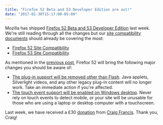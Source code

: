 ```yaml
---
title: "Firefox 52 Beta and 53 Developer Edition are out!"
date: "2017-01-30T15:17:00-05:00"
---
```

Mozilla has shipped [Firefox 52 Beta and 53 Developer Edition](https://www.mozilla.org/firefox/channel/desktop/) last week. We're still reading through all the changes but our [site compatibility documents](https://www.fxsitecompat.com/en-CA/docs/) should already be covering the most:

* [Firefox 52 Site Compatibility](https://www.fxsitecompat.com/en-CA/versions/52/)
* [Firefox 53 Site Compatibility](https://www.fxsitecompat.com/en-CA/versions/53/)

As mentioned in the [previous post](https://www.fxsitecompat.com/en-CA/blog/2016/firefox-51-beta-and-52-developer-edition-come-with-some-important-changes/), Firefox 52 will bring the following major changes you should be aware of:

* [The plug-in support will be removed other than Flash](https://www.fxsitecompat.com/en-CA/docs/2016/plug-in-support-has-been-dropped-other-than-flash/). Java applets, Silverlight videos, and any other legacy plug-in content will no longer work. Take an immediate action if you're affected.
* [The touch event support will be enabled on Windows desktop](https://www.fxsitecompat.com/en-CA/docs/2016/touch-event-support-has-been-re-enabled-on-windows-desktop/). Never rely on touch events to detect mobile, or your site will be unusable for those who are using a laptop or desktop computer with a touchscreen.

Last week, we have received a £30 [donation](https://www.fxsitecompat.com/en-CA/contribute/#donate-to-us) from [Craig Francis](https://twitter.com/craigfrancis). Thank you, Craig!
